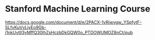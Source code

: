<!-- TITLE: Machine Learning -->
<!-- SUBTITLE: A quick summary of Machine Learning -->

# Stanford Machine Learning Course
https://docs.google.com/document/d/e/2PACX-1vRiwvgw_YSpfytF-SLfvKuVvLjyEo9Gb-j1nkUvtll3yMffQ30IhZsHczbDkGQW0o_PTDOWUMOZ8nCt/pub


